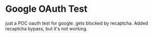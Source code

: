 # Google OAuth Test

just a POC oauth test for google. gets blocked by recaptcha. Added recaptcha bypass, but it's not working.